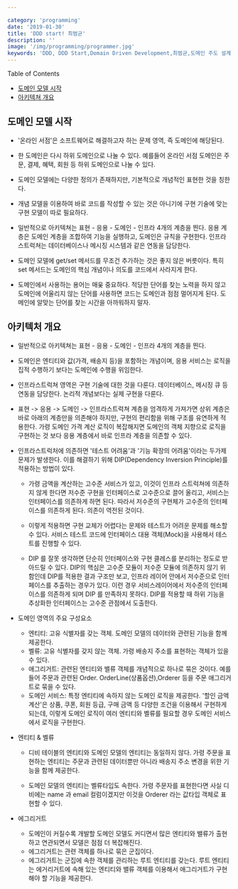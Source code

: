 ```yaml
---

category: 'programming'
date: '2019-01-30'
title: 'DDD start! 최범균'
description: ''
image: '/img/programming/programmer.jpg'
keywords: 'DDD, DDD Start,Domain Driven Development,최범균,도메인 주도 설계'
---
```


Table of Contents
- [도메인 모델 시작](#1)
- [아키텍쳐 개요](#2)

## <a name="1"></a> 도메인 모델 시작

- '온라인 서점'은 소프트웨어로 해결하고자 하는 문제 영역, 즉 도메인에 해당된다.

- 한 도메인은 다시 하위 도메인으로 나눌 수 있다. 예를들어 온라인 서점 도메인은 주문, 결제, 혜택, 회원 등 하위 도메인으로 나눌 수 있다.

- 도메인 모델에는 다양한 정의가 존재하지만, 기본적으로 개념적인 표현한 것을 칭한다.

- 개념 모델을 이용하여 바로 코드를 작성할 수 있는 것은 아니기에 구현 기술에 맞는 구현 모델이 따로 필요하다.

- 일반적으로 아키텍쳐는 표현 - 응용 - 도메인 - 인프라 4개의 계층을 띈다. 응용 계층은 도메인 계층을 조합하여 기능을 실행하고, 도메인은 규칙을 구현한다. 인프라스트럭쳐는 데이터베이스나 메시징 시스템과 같은 연동을 담당한다.

- 도메인 모델에 get/set 메서드를 무조건 추가하는 것은 좋지 않은 버릇이다. 특히 set 메서드는 도메인의 핵심 개념이나 의도를 코드에서 사라지게 한다.

- 도메인에서 사용하는 용어는 매웆 중요하다. 적당한 단어를 찾는 노력을 하지 않고 도메인에 어울리지 않는 단어를 사용하면 코드는 도메인과 점점 멀어지게 된다. 도메인에 알맞는 단어를 찾는 시간을 아까워하지 말자.

## <a name="2"></a> 아키텍처 개요

- 일반적으로 아키텍쳐는 표현 - 응용 - 도메인 - 인프라 4개의 계층을 띈다.

- 도메인은 엔티티와 값(가격, 배송지 등)을 포함하는 개념이며, 응용 서비스는 로직을 집적 수행하기 보다는 도메인에 수행을 위임한다.

- 인프라스트럭쳐 영역은 구현 기술에 대한 것을 다룬다. 데이터베이스, 메시징 큐 등 연동을 담당한다. 논리적 개념보다는 실제 구현을 다룬다.

- 표현 -> 응용 -> 도메인 -> 인프라스트럭쳐 계층을 엄격하게 가져가면 상위 계층은 바로 아래의 계층만을 의존해야 하지만, 구현의 편리함을 위해 구조를 유연하게 적용한다. 가령 도메인 가격 계산 로직이 복잡해지면 도메인의 객체 지향으로 로직을 구현하는 것 보다 응용 계층에서 바로 인프라 계층을 의존할 수 있다.

- 인프라스트럭처에 의존하면 '테스트 어려움'과 '기능 확장의 어려움'이라는 두가제 문제가 발생한다. 이를 해결하기 위해 DIP(Dependency Inversion Principle)를 적용하는 방법이 있다.

    - 가령 금액을 계산하는 고수준 서비스가 있고, 이것이 인프라 스트럭쳐에 의존하지 않게 한다면 저수준 구현을 인터페이스로 고수준으로 끌어 올리고, 서비스는 인터페이스를 의존하게 하면 된다. 따라서 저수준의 구현체가 고수준의 인터페이스를 의존하게 된다. 의존이 역전된 것이다.

    - 이렇게 적용하면 구현 교체가 어렵다는 문제와 테스트가 어려운 문제를 해소할 수 있다. 서비스 테스트 코드에 인터페이스 대용 객체(Mock)을 사용해서 테스트를 진행할 수 있다.

    - DIP 를 잘못 생각하면 단순히 인터페이스와 구현 클레스를 분리하는 정도로 받아드릴 수 있다. DIP의 핵심은 고수준 모듈이 저수준 모듈에 의존하지 않기 위함인데 DIP를 적용한 결과 구조만 보고, 인프라 레이어 안에서 저수준으로 인터페이스를 추출하는 경우가 있다. 이런 경우 서비스레이어에서 저수준의 인터페이스를 의존하게 되며 DIP 를 만족하지 못하다. DIP를 적용할 때 하위 기능을 추상화한 인터페이스는 고수준 관점에서 도출한다.

- 도메인 영역의 주요 구성요소 
    - 엔티티: 고유 식별자를 갖는 객체. 도메인 모델의 데이터와 관련된 기능을 함께 제공한다.
    - 벨류: 고유 식별자를 갖지 않는 객체. 가령 배송지 주소를 표현하는 객체가 있을 수 있다.
    - 애그리거트: 관련된 엔티티와 밸류 객체를 개념적으로 하나로 묶은 것이다. 예를들어 주문과 관련된 Order. OrderLine(상품옵션),Orderer 등을 주문 애그리거트로 묶을 수 있다.
    - 도메인 서비스: 특정 엔티티에 속하지 않는 도메인 로직을 제공한다. '할인 금액 계산'은 상품, 쿠폰, 회원 등급, 구매 금액 등 다양한 조건을 이용해서 구현하게 되는데, 이렇게 도메인 로직이 여러 엔티티와 벨류를 필요할 경우 도메인 서비스에서 로직을 구현한다.

- 엔티티 & 벨류
    - 디비 테이블의 엔티티와 도메인 모델의 엔티티는 동일하지 않다. 가령 주문을 표현하는 엔티티는 주문과 관련된 데이터뿐만 아니라 배송지 주소 변경을 위한 기능을 함께 제공한다.

    - 도메인 모델의 엔티티는 벨류타입도 속한다. 가령 주문자를 표현한다면 사실 디비에는 name 과 email 컬럼이겠지만 이것을 Orderer 라는 값타입 객체로 표현할 수 있다.

- 에그리거트
    - 도메인이 커질수록 개발할 도메인 모델도 커디면서 많은 엔티티와 밸류가 출현하고 연관되면서 모델은 점점 더 복잡해진다.
    - 에그리거트는 관련 객체를 하나로 묶은 군집이다.
    - 에그리거트는 군집에 속한 객체를 관리하는 루트 엔티티를 갖는다. 루트 엔티티는 에거리거트에 속해 있는 엔티티와 밸류 객체를 이용해서 애그리거트가 구현해야 할 기능을 제공한다.